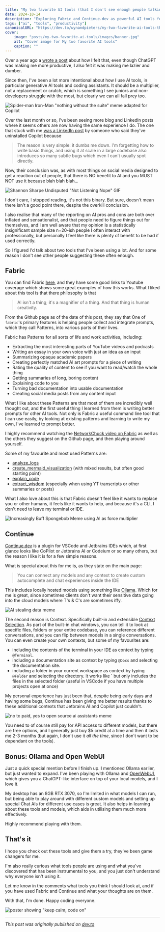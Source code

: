 ```yaml
---
title: "My two favorite AI tools (that I don't see enough people talking about)"
date: 2024-10-14
description: "Exploring Fabric and Continue.dev as powerful AI tools for developers"
tags: ["ai", "tools", "productivity"]
canonicalURL: "https://dev.to/wynandpieters/my-two-favorite-ai-tools-that-i-dont-see-enough-people-talking-about-4j9o"
cover:
    image: "posts/my-two-favorite-ai-tools/images/banner.jpg"
    alt: "Cover image for My two favorite AI tools"
    caption: ""
---
```


Over a year ago a [wrote a post](https://dev.to/wynandpieters/my-love-hate-relationship-with-chatgpt-the-unexpected-cost-of-productivity-76m) about how I felt that, even though ChatGPT was making me more productive, I also felt it was making me lazier and dumber.

Since then, I've been a lot more intentional about how I use AI tools, in particular generative AI tools and coding assistants. It should be a multiplier, not a replacement or crutch, which is something I see juniors and non-developers struggle with the most, but clearly we can all fall prey too.

![Spider-man Iron-Man "nothing without the suite" meme adapted for Copilot](images/copilot-meme.jpeg)

Over the last month or so, I've been seeing more blog and LinkedIn posts where it seems others are now having the same experience I do. The one that stuck with me [was a LinkedIn post](https://www.linkedin.com/feed/update/urn:li:activity:7250173023981371393/) by someone who said they've uninstalled Copilot because 

> The reason is very simple: it dumbs me down. I'm forgetting how to write basic things, and using it at scale in a large codebase also introduces so many subtle bugs which even I can't usually spot directly. 

Now, their conclusion was, as with most things on social media designed to get a reaction out of people, that there is NO benefit to AI and you MUST NOT use it because blah blah blah... 

![Shannon Sharpe Undisputed "Not Listening Nope" GIF](images/not-listening.gif)

I don't care, I stopped reading, it's not this binary. But sure, doesn't mean there isn't a good point there, despite the overkill conclusion.

I also realise that many of the reporting on AI pros and cons are both over inflated and sensationalist, and that people need to figure things out for themselves, and I am well aware that my opinion is a statistically insignificant sample size n=20-ish people I often interact with professionally, but personally I feel like there is plenty of benefit to be had if used correctly.

So I figured I'd talk about two tools that I've been using a lot. And for some reason I don't see other people suggesting these often enough.

## Fabric

You can find Fabric [here](https://github.com/danielmiessler/fabric), and they have some good links to Youtube coverage which shows some great examples of how this works. What I liked about this tool is that there philosophy is that

> AI isn't a thing; it's a magnifier of a thing. And that thing is human creativity.

From the Github page as of the date of this post, they say that One of `fabric`'s primary features is helping people collect and integrate prompts, which they call Patterns, into various parts of their lives.

Fabric has Patterns for all sorts of life and work activities, including:

- Extracting the most interesting parts of YouTube videos and podcasts
- Writing an essay in your own voice with just an idea as an input
- Summarizing opaque academic papers
- Creating perfectly matched AI art prompts for a piece of writing
- Rating the quality of content to see if you want to read/watch the whole thing
- Getting summaries of long, boring content
- Explaining code to you
- Turning bad documentation into usable documentation
- Creating social media posts from any content input

What I like about these Patterns are that most of them are incredibly well thought out, and the first useful thing I learned from them is writing better prompts for other AI tools. Not only is Fabric a useful command line tool that I can use easily, by looking at existing patterns and learning to write my own, I've learned to prompt better.

I highly recommend watching the [NetworkChuck video on Fabric](https://www.youtube.com/watch?v=UbDyjIIGaxQ) as well as the others they suggest on the Github page, and then playing around yourself.

Some of my favourite and most used Patterns are:

- [analyze_logs](https://github.com/danielmiessler/fabric/blob/main/patterns/analyze_logs/system.md)
- [create_mermaid_visualization](https://github.com/danielmiessler/fabric/blob/main/patterns/create_mermaid_visualization/system.md) (with mixed results, but often good starting point)
- [explain_code](https://github.com/danielmiessler/fabric/blob/main/patterns/explain_code/system.md)
- [extract_wisdom](https://github.com/danielmiessler/fabric/blob/main/patterns/extract_wisdom/system.md) (especially when using YT transcripts or other summaries or posts)

What I also love about this is that Fabric doesn't feel like it wants to replace you or other humans, it feels like it wants to help, and because it's a CLI, I don't need to leave my terminal or IDE.

![Increasingly Buff Spongebob Meme using AI as force multiplier](images/force-multiplier.jpeg)

## Continue

[Continue.dev](https://www.continue.dev/) is a plugin for VSCode and Jetbrains IDEs which, at first glance looks like CoPilot or Jetbrains AI or Codeium or so many others, but the reason I like it is for a few simple reasons.

What is special about this for me is, as they state on the main page:

> You can connect any models and any context to create custom autocomplete and chat experiences inside the IDE

This includes locally hosted models using something like [Ollama](https://ollama.com). Which for me is great, since sometimes clients don't want their sensitive data going into the cloud models where T's & C's are sometimes iffy. 

![AI stealing data meme](images/ai-stealing-data.jpg)

The second reason is Context. Specifically built-in and extensible [Context Selection](https://docs.continue.dev/chat/context-selection). As part of the built-in chat windows, you can tell it to look at specific files, folders or your entire codebase, you can reference different conversations, and you can flip between models in a single conversations. You can even create your own contexts, but some of my favourites are:

- including the contents of the terminal in your IDE as context by typing `@Terminal`.
- including a documentation site as context by typing `@Docs` and selecting the documentation site.
- including a folder in your current workspace as context by typing `@Folder` and selecting the directory. It works like ` but only includes the files in the selected folder (useful in VSCode if you have multiple projects open at once)

My personal experience has just been that, despite being early days and having some bugs, Continue has been giving me better results thanks to these additional contexts that Jetbrains AI and Copilot just couldn't. 

![no to paid, yes to open source ai assistants meme](images/open-source-ai.jpeg)

You need to of course still pay for API access to different models, but there are free options, and I generally just buy $5 credit at a time and then it lasts me 2-3 months (but again, I don't use it _all the time_, since I don't want to be dependant on the tools).

## Bonus: Ollama and Open WebUI

Just a quick special mention before I finish up. I mentioned Ollama earlier, but just wanted to expand. I've been playing with Ollama and [OpenWebUI](https://openwebui.com), which gives you a ChatGPT-like interface on top of your local models, and I love it. 

My desktop has an 8GB RTX 3070, so I'm limited in what models I can run, but being able to play around with different custom models and setting up special Chat AIs for different use cases is great. It also helps in learning about these tools and models, which aids in utilising them much more effectively.

Highly recommend playing with them.

## That's it

I hope you check out these tools and give them a try, they've been game changers for me.

I'm also really curious what tools people are using and what you've discovered that has been instrumental to you, and you just don't understand why everyone isn't using it.

Let me know in the comments what tools you think I should look at, and if you have used Fabric and Continue and what your thoughts are on them.

With that, I'm done. Happy coding everyone.

![poster showing "keep calm, code on"](images/keep-calm-code-on.jpg)

---
*This post was originally published on [dev.to](https://dev.to/wynandpieters/my-two-favorite-ai-tools-that-i-dont-see-enough-people-talking-about-4j9o)* 